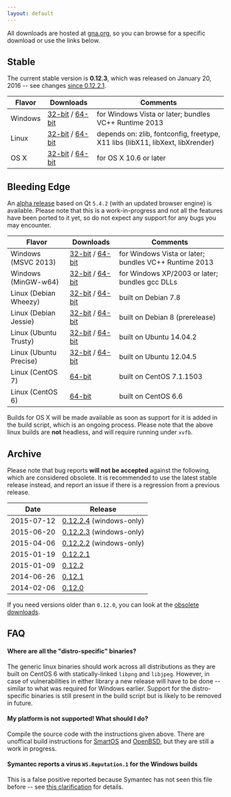 ```yaml
---
layout: default
---
```


All downloads are hosted at [gna.org](http://download.gna.org/wkhtmltopdf/), so you can browse for a specific download or use the links below.

## Stable

The current stable version is **0.12.3**, which was released on January 20, 2016 -- see changes [since 0.12.2.1](https://github.com/wkhtmltopdf/wkhtmltopdf/releases/tag/0.12.3).

Flavor  | Downloads                                                                                                                                                                                                       | Comments
--------| ---------                                                                                                                                                                                                       | --------
Windows | [32-bit](http://download.gna.org/wkhtmltopdf/0.12/0.12.3/wkhtmltox-0.12.3_msvc2013-win32.exe)         /   [64-bit](http://download.gna.org/wkhtmltopdf/0.12/0.12.3/wkhtmltox-0.12.3_msvc2013-win64.exe)         | for Windows Vista or later; bundles VC++ Runtime 2013
Linux   | [32-bit](http://download.gna.org/wkhtmltopdf/0.12/0.12.3/wkhtmltox-0.12.3_linux-generic-i386.tar.xz)  /   [64-bit](http://download.gna.org/wkhtmltopdf/0.12/0.12.3/wkhtmltox-0.12.3_linux-generic-amd64.tar.xz) | depends on: zlib, fontconfig, freetype, X11 libs (libX11, libXext, libXrender)
OS X    | [32-bit](http://download.gna.org/wkhtmltopdf/0.12/0.12.3/wkhtmltox-0.12.3_osx-carbon-i386.pkg)        /   [64-bit](http://download.gna.org/wkhtmltopdf/0.12/0.12.3/wkhtmltox-0.12.3_osx-cocoa-x86-64.pkg)       | for OS X 10.6 or later

## Bleeding Edge

An [alpha release](https://github.com/wkhtmltopdf/wkhtmltopdf/blob/0.13/README.md#013-alpha) based on Qt `5.4.2` (with an updated browser engine) is available. Please note that this is a work-in-progress and not all the features have been ported to it yet, so do not expect any support for any bugs you may encounter.

Flavor                | Downloads                                                                                                                                                                                                                                                   | Comments
---------             | ---------                                                                                                                                                                                                                                                   | --------
Windows (MSVC 2013)   | [32-bit](https://bitbucket.org/wkhtmltopdf/wkhtmltopdf/downloads/wkhtmltox-0.13.0-alpha-7b36694_msvc2013-win32.exe)         /    [64-bit](https://bitbucket.org/wkhtmltopdf/wkhtmltopdf/downloads/wkhtmltox-0.13.0-alpha-7b36694_msvc2013-win64.exe)        | for Windows Vista or later; bundles VC++ Runtime 2013
Windows (MinGW-w64)   | [32-bit](https://bitbucket.org/wkhtmltopdf/wkhtmltopdf/downloads/wkhtmltox-0.13.0-alpha-7b36694_mingw-w64-cross-win32.exe)  /    [64-bit](https://bitbucket.org/wkhtmltopdf/wkhtmltopdf/downloads/wkhtmltox-0.13.0-alpha-7b36694_mingw-w64-cross-win64.exe) | for Windows XP/2003 or later; bundles gcc DLLs
Linux (Debian Wheezy) | [32-bit](https://bitbucket.org/wkhtmltopdf/wkhtmltopdf/downloads/wkhtmltox-0.13.0-alpha-7b36694_linux-wheezy-i386.deb)      /    [64-bit](https://bitbucket.org/wkhtmltopdf/wkhtmltopdf/downloads/wkhtmltox-0.13.0-alpha-7b36694_linux-wheezy-amd64.deb)    | built on Debian 7.8
Linux (Debian Jessie) | [32-bit](https://bitbucket.org/wkhtmltopdf/wkhtmltopdf/downloads/wkhtmltox-0.13.0-alpha-7b36694_linux-jessie-i386.deb)      /    [64-bit](https://bitbucket.org/wkhtmltopdf/wkhtmltopdf/downloads/wkhtmltox-0.13.0-alpha-7b36694_linux-jessie-amd64.deb)    | built on Debian 8 (prerelease)
Linux (Ubuntu Trusty) | [32-bit](https://bitbucket.org/wkhtmltopdf/wkhtmltopdf/downloads/wkhtmltox-0.13.0-alpha-7b36694_linux-trusty-i386.deb)      /    [64-bit](https://bitbucket.org/wkhtmltopdf/wkhtmltopdf/downloads/wkhtmltox-0.13.0-alpha-7b36694_linux-trusty-amd64.deb)    | built on Ubuntu 14.04.2
Linux (Ubuntu Precise)| [32-bit](https://bitbucket.org/wkhtmltopdf/wkhtmltopdf/downloads/wkhtmltox-0.13.0-alpha-7b36694_linux-precise-i386.deb)     /    [64-bit](https://bitbucket.org/wkhtmltopdf/wkhtmltopdf/downloads/wkhtmltox-0.13.0-alpha-7b36694_linux-precise-amd64.deb)   | built on Ubuntu 12.04.5
Linux (CentOS 7)      | [64-bit](https://bitbucket.org/wkhtmltopdf/wkhtmltopdf/downloads/wkhtmltox-0.13.0-alpha-7b36694_linux-centos7-amd64.rpm)                                                                                                                                    | built on CentOS 7.1.1503
Linux (CentOS 6)      | [64-bit](https://bitbucket.org/wkhtmltopdf/wkhtmltopdf/downloads/wkhtmltox-0.13.0-alpha-7b36694_linux-centos6-amd64.rpm)                                                                                                                                    | built on CentOS 6.6

Builds for OS X will be made available as soon as support for it is added in the build script, which is an ongoing process. Please note that the above linux builds are **not** headless, and will require running under `xvfb`.

## Archive

Please note that bug reports **will not be accepted** against the following, which are considered obsolete. It is recommended to use the latest stable release instead, and report an issue if there is a regression from a previous release.

Date       | Release
----       | -------
2015-07-12 | [0.12.2.4](http://download.gna.org/wkhtmltopdf/0.12/0.12.2.4/) (windows-only)
2015-06-20 | [0.12.2.3](http://download.gna.org/wkhtmltopdf/0.12/0.12.2.3/) (windows-only)
2015-04-06 | [0.12.2.2](http://download.gna.org/wkhtmltopdf/0.12/0.12.2.2/) (windows-only)
2015-01-19 | [0.12.2.1](http://download.gna.org/wkhtmltopdf/0.12/0.12.2.1/)
2015-01-09 | [0.12.2](http://download.gna.org/wkhtmltopdf/0.12/0.12.2/)
2014-06-26 | [0.12.1](http://download.gna.org/wkhtmltopdf/0.12/0.12.1/)
2014-02-06 | [0.12.0](http://download.gna.org/wkhtmltopdf/0.12/0.12.0/)

If you need versions older than `0.12.0`, you can look at the [obsolete downloads](obsolete-downloads.html).

## FAQ

#### Where are all the "distro-specific" binaries?

The generic linux binaries should work across all distributions as they are built on CentOS 6 with statically-linked `libpng` and `libjpeg`. However, in case of vulnerabilities in either library a new release will have to be done -- similar to what was required for Windows earlier. Support for the distro-specific binaries is still present in the build script but is likely to be removed in future.

#### My platform is not supported! What should I do?

Compile the source code with the instructions given above. There are unoffical build instructions for [SmartOS](https://github.com/wkhtmltopdf/wkhtmltopdf/issues/1794) and [OpenBSD](https://github.com/wkhtmltopdf/wkhtmltopdf/issues/1991), but they are still a work in progress.

#### Symantec reports a virus `WS.Reputation.1` for the Windows builds

This is a false positive reported because Symantec has not seen this file before -- see [this clarification](http://community.norton.com/forums/clarification-wsreputation1-detection) for details.
